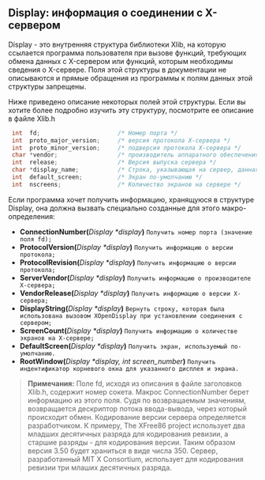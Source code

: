 ## Display: информация о соединении с X-сервером

 Display - это внутренняя структура библиотеки Xlib, на которую ссылается программа пользователя при вызове функций, 
требующих обмена данных с X-сервером или функций, которым необходимы сведения о X-сервере. 
Поля этой структуры в документации не описываются и прямые обращения из программы к полям данных этой структуры запрещены.

 Ниже приведено описание некоторых полей этой структуры. Если вы хотите более подробно изучить эту структуру, посмотрите ее описание в файле Xlib.h
```C++
 int  fd;                      /* Номер порта */
 int  proto_major_version;     /* версия протокола X-сервера */
 int  proto_minor_version;     /* подверсия протокола X-сервера */
 char *vendor;                 /* производитель аппаратного обеспечения сервера */
 int  release;                 /* Версия выпуска сервера */
 char *display_name;           /* Строка, указывающая на сервер, данная программой при подключении */
 int  default_screen;          /* Экран по-умолчанию */
 int  nscreens;                /* Количество экранов на сервере */
 ```
Если программа хочет получить информацию, хранящуюся в структуре Display, она должна вызвать специально созданные для этого макро-определения:

- **ConnectionNumber(**_Display *display_**)** `Получить номер порта (значение поля fd);`
- **ProtocolVersion(**_Display *display_**)** `Получить информацию о версии протокола;`
- **ProtocolRevision(**_Display *display_**)** `Получить информацию о версии протокола;`
- **ServerVendor(**_Display *display_**)** `Получить информацию о производителе X-сервера;`
- **VendorRelease(**_Display *display_**)** `Получить информацию о версии X-сервера;`
- **DisplayString(**_Display *display_**)** `Вернуть строку, которая была использована вызовом XOpenDisplay при установлении соединения с сервером;`
- **ScreenCount(**_Display *display_**)** `Получить информацию о количестве экранов на X-сервере;`
- **DefaultScreen(**_Display *display_**)** `Получить экран, используемый по-умолчанию.`
- **RootWindow(**_Display *display, int screen_number_**)** `Получить индентификатор корневого окна для указанного дисплея и экрана.`

> **Примечания:** Поле fd, исходя из описания в файле заголовков Xlib.h, содержит номер сокета. Макрос ConnectionNumber берет информацию из этого поля. Судя по возвращаемым значениям, возвращается дескриптор потока ввода-вывода, через который происходит обмен. Кодирование версии сервера определяется разработчиком. К примеру, The XFree86 project использует два младших десятичных разряда для кодирования ревизии, а старшие разряды - для кодирования версии. Таким образом версия 3.50 будет храниться в виде числа 350. Сервер, разработанный MIT X Consortium, использует для кодирования ревизии три млаших десятичных разряда.
